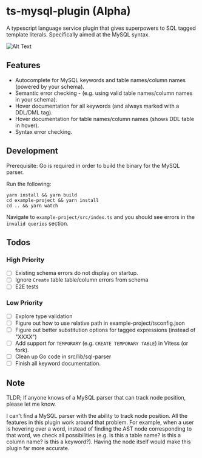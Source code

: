 # ts-mysql-plugin (Alpha)

A typescript language service plugin that gives superpowers to SQL tagged template literals. Specifically aimed at the MySQL syntax.

![Alt Text](https://github.com/segmentio/ts-mysql-plugin/raw/master/.github/demo.gif)

## Features

- Autocomplete for MySQL keywords and table names/column names (powered by your schema).
- Semantic error checking - (e.g. using valid table names/column names in your schema).
- Hover documentation for all keywords (and always marked with a DDL/DML tag).
- Hover documentation for table names/column names (shows DDL table in hover).
- Syntax error checking.

## Development

Prerequisite: Go is required in order to build the binary for the MySQL parser.

Run the following:

```shell
yarn install && yarn build
cd example-project && yarn install
cd .. && yarn watch
```

Navigate to `example-project/src/index.ts` and you should see errors in the `invalid queries` section.

## Todos

### High Priority

- [ ] Existing schema errors do not display on startup.
- [ ] Ignore `Create` table table/column errors from schema
- [ ] E2E tests

### Low Priority

- [ ] Explore type validation
- [ ] Figure out how to use relative path in example-project/tsconfig.json
- [ ] Figure out better substitution options for tagged expressions (instead of "XXXX")
- [ ] Add support for `TEMPORARY` (e.g. `CREATE TEMPORARY TABLE`) in Vitess (or fork).
- [ ] Clean up Go code in src/lib/sql-parser
- [ ] Finish all keyword documentation.

## Note

TLDR; If anyone knows of a MySQL parser that can track node position, please let me know.

I can't find a MySQL parser with the ability to track node position. All the features in this plugin work around that problem. For example, when a user is hovering over a word, instead of finding the AST node corresponding to that word, we check all possibilities (e.g. is this a table name? is this a column name? is this a keyword?). Having the node itself would make this plugin far more accurate.

